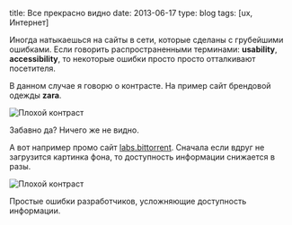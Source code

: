 title: Все прекрасно видно
date: 2013-06-17
type: blog
tags: [ux, Интернет]

Иногда натыкаешься на сайты в сети, которые сделаны с грубейшими ошибками. Если говорить распространенными терминами: **usability**, **accessibility**, то некоторые ошибки просто просто отталкивают посетителя.

В данном случае я говорю о контрасте. На пример сайт брендовой одежды **zara**.

![Плохой контраст](/static/files/kk56.jpg)

Забавно да? Ничего же не видно.

А вот например промо сайт [labs.bittorrent](http://labs.bittorrent.com/). Сначала если вдруг не загрузится картинка фона, то доступность информации снижается в разы.

![Плохой контраст](/static/files/mteu.png)

Простые ошибки разработчиков, усложняющие доступность информации.